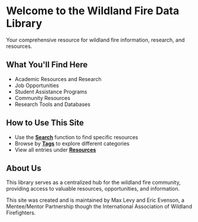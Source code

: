 # Welcome to the Wildland Fire Data Library

Your comprehensive resource for wildland fire information, research, and resources.

## What You'll Find Here
- Academic Resources and Research
- Job Opportunities
- Student Assistance Programs
- Community Resources
- Research Tools and Databases


## How to Use This Site
- Use the [**Search**](/search/) function to find specific resources
- Browse by [**Tags**](/tags/) to explore different categories
- View all entries under [**Resources**](/posts/)


## About Us
This library serves as a centralized hub for the wildland fire community, providing access to valuable resources, opportunities, and information. 


This site was created and is maintained by Max Levy and Eric Evenson, a Mentee/Mentor Partnership though the International Association of Wildland Firefighters.